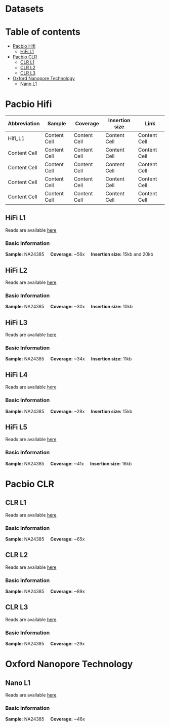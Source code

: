 # Datasets
# Table of contents
- [Pacbio Hifi](#Pacbio-Hifi)
  - [HiFi L1](#HiFi-L1) 
- [Pacbio CLR](#Pacbio-CLR)
  - [CLR L1](#CLR-L1) 
  - [CLR L2](#CLR-L2) 
  - [CLR L3](#CLR-L3) 
- [Oxford Nanopore Technology](#Oxford-Nanopore-Technology)
  - [Nano L1](#Nano-L1)

# Pacbio Hifi
| Abbreviation  | Sample | Coverage | Insertion size | Link |
| ------------- | ------------- | ------------- | ------------- | ------------- |
| Hifi\_L1  | Content Cell  | Content Cell  | Content Cell  | Content Cell  |
| Content Cell  | Content Cell  | Content Cell  | Content Cell  | Content Cell  |
| Content Cell  | Content Cell  | Content Cell  | Content Cell  | Content Cell  |
| Content Cell  | Content Cell  | Content Cell  | Content Cell  | Content Cell  |
| Content Cell  | Content Cell  | Content Cell  | Content Cell  | Content Cell  |
## HiFi L1
Reads are available [here](https://ftp-trace.ncbi.nlm.nih.gov/ReferenceSamples/giab/data/AshkenazimTrio/HG002_NA24385_son/PacBio_CCS_15kb_20kb_chemistry2/reads/)
### Basic Information
**Sample:** NA24385 &nbsp; &nbsp; **Coverage:** ~56x &nbsp; &nbsp; **Insertion size:** 15kb and 20kb

## HiFi L2
Reads are available [here](https://ftp-trace.ncbi.nlm.nih.gov/ReferenceSamples/giab/data/AshkenazimTrio/HG002_NA24385_son/PacBio_CCS_10kb/)
### Basic Information
**Sample:** NA24385 &nbsp; &nbsp; **Coverage:** ~30x  &nbsp; &nbsp; **Insertion size:** 10kb

## HiFi L3
Reads are available [here](https://www.ncbi.nlm.nih.gov/sra/SRR8833180)
### Basic Information
**Sample:** NA24385 &nbsp; &nbsp; **Coverage:** ~34x  &nbsp; &nbsp; **Insertion size:** 11kb

## HiFi L4
Reads are available [here](https://ftp-trace.ncbi.nlm.nih.gov/ReferenceSamples/giab/data/AshkenazimTrio/HG002_NA24385_son/PacBio_CCS_15kb/)
### Basic Information
**Sample:** NA24385 &nbsp; &nbsp; **Coverage:** ~28x  &nbsp; &nbsp; **Insertion size:** 15kb

## HiFi L5
Reads are available [here](https://www.ncbi.nlm.nih.gov/bioproject/PRJNA832505)
### Basic Information
**Sample:** NA24385 &nbsp; &nbsp; **Coverage:** ~41x  &nbsp; &nbsp; **Insertion size:** 16kb


# Pacbio CLR
## CLR L1
Reads are available [here](https://ftp-trace.ncbi.nlm.nih.gov/ReferenceSamples/giab/data/AshkenazimTrio/HG002_NA24385_son/PacBio_MtSinai_NIST/)
### Basic Information
**Sample:** NA24385 &nbsp; &nbsp; **Coverage:** ~65x

## CLR L2
Reads are available [here](https://www.ncbi.nlm.nih.gov/sra/SRX7668835)
### Basic Information
**Sample:** NA24385 &nbsp; &nbsp; **Coverage:** ~89x

## CLR L3
Reads are available [here](https://www.ncbi.nlm.nih.gov/sra/SRX6719924)
### Basic Information
**Sample:** NA24385 &nbsp; &nbsp; **Coverage:** ~29x

# Oxford Nanopore Technology
## Nano L1
Reads are available [here](https://ftp-trace.ncbi.nlm.nih.gov/ReferenceSamples/giab/data/AshkenazimTrio/HG002_NA24385_son/UCSC_Ultralong_OxfordNanopore_Promethion/)
### Basic Information
**Sample:** NA24385 &nbsp; &nbsp; **Coverage:** ~46x
